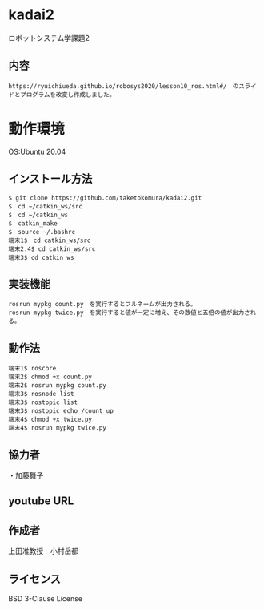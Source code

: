 
# kadai2
ロボットシステム学課題2

## 内容
```
https://ryuichiueda.github.io/robosys2020/lesson10_ros.html#/　のスライドとプログラムを改変し作成しました。
```

# 動作環境
OS:Ubuntu 20.04

## インストール方法
```
$ git clone https://github.com/taketokomura/kadai2.git
$　cd ~/catkin_ws/src
$　cd ~/catkin_ws
$　catkin_make
$　source ~/.bashrc
端末1$　cd catkin_ws/src
端末2.4$ cd catkin_ws/src
端末3$ cd catkin_ws
```

## 実装機能
```
rosrun mypkg count.py　を実行するとフルネームが出力される。
rosrun mypkg twice.py　を実行すると値が一定に増え、その数値と五倍の値が出力される。
```

## 動作法
```
端末1$ roscore
端末2$ chmod +x count.py
端末2$ rosrun mypkg count.py
端末3$ rosnode list
端末3$ rostopic list
端末3$ rostopic echo /count_up
端末4$ chmod +x twice.py
端末4$ rosrun mypkg twice.py
```

## 協力者
・加藤舞子

## youtube URL


## 作成者
上田准教授　小村岳都

## ライセンス
BSD 3-Clause License
